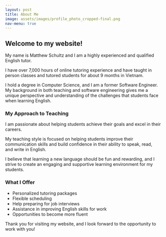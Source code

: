 ```yaml
---
layout: post
title: About Me
image: assets/images/profile_photo_cropped-final.png
nav-menu: true
---
```


<section id="welcome">
    <h2>Welcome to my website!</h2>
    <p>My name is Matthew Schultz and I am a highly experienced and qualified English tutor.</p>
    <p>I have over 7,000 hours of online tutoring experience and have taught in person classes and tutored students for about 9 months in Vietnam.</p>
    <p>I hold a degree in Computer Science, and I am a former Software Engineer. My background in both teaching and software engineering gives me a unique perspective and understanding of the challenges that students face when learning English.</p>
    <h3>My Approach to Teaching</h3>
    <p>I am passionate about helping students achieve their goals and excel in their careers.</p>
    <p>My teaching style is focused on helping students improve their communication skills and build confidence in their ability to speak, read, and write in English.</p>
    <p>I believe that learning a new language should be fun and rewarding, and I strive to create an engaging and supportive learning environment for my students.</p>
    <h3>What I Offer</h3>
    <ul>
        <li>Personalized tutoring packages</li>
        <li>Flexible scheduling</li>
        <li>Help preparing for job interviews</li>
        <li>Assistance in improving English skills for work</li>
        <li>Opportunities to become more fluent</li>
    </ul>
    <p>Thank you for visiting my website, and I look forward to the opportunity to work with you!</p>
</section>

